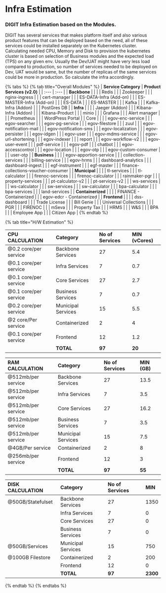# Infra Estimation

### DIGIT Infra Estimation based on the Modules.

DIGIT has several services that makes platform itself and also various product features that can be deployed based on the need, all of these services could be installed separately on the  Kubernetes cluster. Calculating needed CPU, Memory and Disk to provision the kubernetes cluster is based on selection of Business modules and the expected load \(TPS\) on any given env. Usually the Dev/UAT might have very less load compared to production, so number of services needed to be deployed on Dev, UAT would be same, but the number of replicas of the same services could be more in production. So calculate the infra accordingly. 

{% tabs %}
{% tab title="Overall Modules" %}
| **Service Category** | **Product Services \(v2.0\)** |
| :--- | :--- |
| **Backbone** |  |
|  | Redis |
|  | Zookeeper |
|  | nginx-ingress |
|  | cert-manager |
|  | ES-DATA-Infra \(Add-on\) |
|  | ES-MASTER-Infra \(Add-on\) |
|  | ES-DATA |
|  | ES-MASTER |
|  | Kafka |
|  | Kafka-Infra \(Addon\) |
|  | PostGres DB |
| **Infra**  |  |
|  | Jaeger \(Addon\) |
|  | Kibana-Infra \(Addon\) |
|  | Kibana-Product |
|  | minio |
|  | Grafana |
|  | Alert manager |
|  | Prometheus |
|  | WordPress Portal |
| Core |  |
|  | egov-enc-service |
|  | egov-searcher |
|  | egov-pg-service |
|  | egov-filestore |
|  | zuul |
|  | egov-notification-mail |
|  | egov-notification-sms |
|  | egov-localization |
|  | egov-persister |
|  | egov-idgen |
|  | egov-user |
|  | egov-mdms-service |
|  | egov-url-shortening |
|  | egov-indexer |
|  | report |
|  | egov-workflow-v2 |
|  | egov-user-event |
|  | pdf-service |
|  | egov-pdf |
|  | chatbot |
|  | egov-accesscontrol |
|  | egov-location |
|  | egov-otp |
|  | egov-custom-consumer |
|  | user-otp |
| **Business** |  |
|  | egov-apportion-service |
|  | collection-services |
|  | billing-service |
|  | egov-hrms |
|  | dashboard-analytics |
|  | dashboard-ingest |
|  | egf-instrument |
|  | egf-master |
|  | finance-collections-voucher-consumer |
| **Municipal** |  |
|  | tl-services |
|  | tl-calculator |
|  | firenoc-services |
|  | firenoc-calculator |
|  | rainmaker-pgr |
|  | property-services |
|  | pt-calculator-v2 |
|  | pt-services-v2 |
|  | ws-services |
|  | ws-calculator |
|  | sw-services |
|  | sw-calculator |
|  | bpa-calculator |
|  | bpa-services |
|  | land-services |
| **Containerized** |  |
|  | FINANCE - Containerized |
|  | egov-edcr - Containerized |
| **Frontend** |  |
|  | dss-dashboard |
|  | Trade License |
|  | Bill Genie |
|  | Universal Collections |
|  | PGR |
|  | FIRENOC |
|  | mSeva |
|  | Property Tax |
|  | HRMS |
|  | W&S |
|  | BPA |
|  | Employee App |
|  | Citizen App |
{% endtab %}

{% tab title="H/W Estimation" %}


| **CPU CALCULATION** | **Category** | **No of Services** | **MIN \(vCores\)** |
| :--- | :--- | :--- | :--- |
| @0.2 core/per service | Backbone Services | 27 | 5.4 |
| @0.1 core/per service | Infra Services | 7 | 0.7 |
| @0.1 core/per service | Core Services | 27 | 2.7 |
| @0.1 core/per service | Business Services | 7 | 0.7 |
| @0.2 core/per service | Municipal Services | 15 | 5.5 |
| @2 core/Per service | Containerized | 2 | 4 |
| @0.1 core/per service | Frontend | 12 | 1.2 |
|  | **TOTAL** | **97** | **20** |

| **RAM CALCULATION** | **Category** | **No of Services** | **MIN \(GB\)** |
| :--- | :--- | :--- | :--- |
| @512mb/per service | Backbone Services | 27 | 13.5 |
| @512mb/per service | Infra Services | 7 | 3.5 |
| @512mb/per service | Core Services | 27 | 16.2 |
| @512mb/per service | Business Services | 7 | 3.5 |
| @512mb/per service | Municipal Services | 15 | 7.5 |
| @4GB/Per service | Containerized | 2 | 8 |
| @256mb/per service | Frontend | 12 | 3 |
|  | **TOTAL** | **97** | **55** |

| DISK CALCULATION | Category | **No of Services** | MIN |
| :--- | :--- | :--- | :--- |
| @50GB/Statefulset | Backbone Services | 27 | 1350 |
|  | Infra Services | 7 | 0 |
|  | Core Services | 27 | 0 |
|  | Business Services | 7 | 0 |
| @50GB/Services | Municipal Services | 15 | 750 |
| @100GB Filestore | Containerized | 2 | 200 |
|  | Frontend | 12 | 0 |
|  | **TOTAL** | **97** | **2300** |
{% endtab %}
{% endtabs %}



